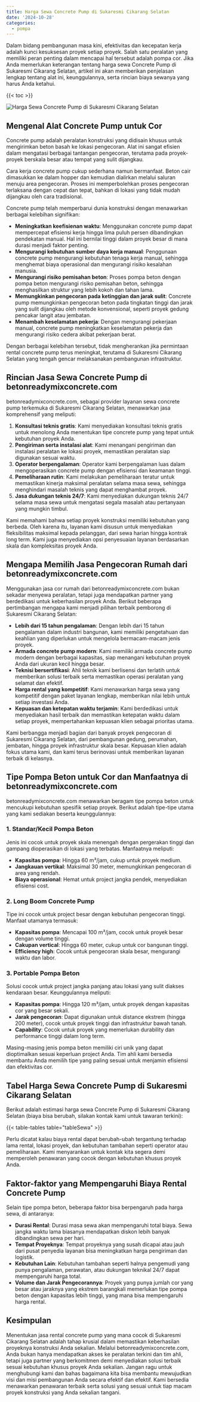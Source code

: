 ```yaml
---
title: Harga Sewa Concrete Pump di Sukaresmi Cikarang Selatan
date: '2024-10-28'
categories:
  - pompa
---
```


Dalam bidang pembangunan masa kini, efektivitas dan kecepatan kerja adalah kunci kesuksesan proyek setiap proyek. Salah satu peralatan yang memiliki peran penting dalam mencapai hal tersebut adalah pompa cor. Jika Anda memerlukan keterangan tentang harga sewa Concrete Pump di Sukaresmi Cikarang Selatan, artikel ini akan memberikan penjelasan lengkap tentang alat ini, keunggulannya, serta rincian biaya sewanya yang harus Anda ketahui.

{{< toc >}}

![Harga Sewa Concrete Pump di Sukaresmi Cikarang Selatan](https://betoncor8.github.io/pump/concrete-pump%20(2).png)

## Mengenal Alat Concrete Pump untuk Cor

Concrete pump adalah peralatan konstruksi yang didisain khusus untuk mengirimkan beton basah ke lokasi pengecoran. Alat ini sangat efisien dalam mengatasi berbagai tantangan pengecoran, terutama pada proyek-proyek berskala besar atau tempat yang sulit dijangkau.

Cara kerja concrete pump cukup sederhana namun bermanfaat. Beton cair dimasukkan ke dalam hopper dan kemudian dialirkan melalui saluran menuju area pengecoran. Proses ini memperbolehkan proses pengecoran terlaksana dengan cepat dan tepat, bahkan di lokasi yang tidak mudah dijangkau oleh cara tradisional.

Concrete pump telah memperbarui dunia konstruksi dengan menawarkan berbagai kelebihan signifikan:

- **Meningkatkan keefisienan waktu**: Menggunakan concrete pump dapat mempercepat efisiensi kerja hingga lima puluh persen dibandingkan pendekatan manual. Hal ini bernilai tinggi dalam proyek besar di mana durasi menjadi faktor penting.
- **Mengurangi kebutuhan sumber daya kerja manual**: Penggunaan concrete pump mengurangi kebutuhan tenaga kerja manual, sehingga menghemat biaya operasional dan mengurangi risiko kesalahan manusia.
- **Mengurangi risiko pemisahan beton**: Proses pompa beton dengan pompa beton mengurangi risiko pemisahan beton, sehingga menghasilkan struktur yang lebih kokoh dan tahan lama.
- **Memungkinkan pengecoran pada ketinggian dan jarak sulit**: Concrete pump memungkinkan pengecoran beton pada tingkatan tinggi dan jarak yang sulit dijangkau oleh metode konvensional, seperti proyek gedung pencakar langit atau jembatan.
- **Menambah keselamatan pekerja**: Dengan mengurangi pekerjaan manual, concrete pump meningkatkan keselamatan pekerja dan mengurangi risiko cedera akibat pekerjaan berat.

Dengan berbagai kelebihan tersebut, tidak mengherankan jika permintaan rental concrete pump terus meningkat, terutama di Sukaresmi Cikarang Selatan yang tengah gencar melaksanakan pembangunan infrastruktur.

## Rincian Jasa Sewa Concrete Pump di betonreadymixconcrete.com

betonreadymixconcrete.com, sebagai provider layanan sewa concrete pump terkemuka di Sukaresmi Cikarang Selatan, menawarkan jasa komprehensif yang meliputi:

1. **Konsultasi teknis gratis**: Kami menyediakan konsultasi teknis gratis untuk menolong Anda menentukan tipe concrete pump yang tepat untuk kebutuhan proyek Anda.
2. **Pengiriman serta instalasi alat**: Kami menangani pengiriman dan instalasi peralatan ke lokasi proyek, memastikan peralatan siap digunakan sesuai waktu.
3. **Operator berpengalaman**: Operator kami berpengalaman luas dalam mengoperasikan concrete pump dengan efisiensi dan keamanan tinggi.
4. **Pemeliharaan rutin**: Kami melakukan pemeliharaan teratur untuk memastikan kinerja maksimal peralatan selama masa sewa, sehingga menghindari masalah teknis yang dapat menghambat proyek.
5. **Jasa dukungan teknis 24/7**: Kami menyediakan dukungan teknis 24/7 selama masa sewa untuk mengatasi segala masalah atau pertanyaan yang mungkin timbul.

Kami memahami bahwa setiap proyek konstruksi memiliki kebutuhan yang berbeda. Oleh karena itu, layanan kami disusun untuk menyediakan fleksibilitas maksimal kepada pelanggan, dari sewa harian hingga kontrak long term. Kami juga menyediakan opsi penyesuaian layanan berdasarkan skala dan kompleksitas proyek Anda.

## Mengapa Memilih Jasa Pengecoran Rumah dari betonreadymixconcrete.com

Menggunakan jasa cor rumah dari betonreadymixconcrete.com bukan sekadar menyewa peralatan, tetapi juga mendapatkan partner yang berdedikasi untuk keberhasilan proyek Anda. Berikut beberapa pertimbangan mengapa kami menjadi pilihan terbaik pemborong di Sukaresmi Cikarang Selatan:

- **Lebih dari 15 tahun pengalaman**: Dengan lebih dari 15 tahun pengalaman dalam industri bangunan, kami memiliki pengetahuan dan keahlian yang diperlukan untuk mengelola bermacam-macam jenis proyek.
- **Armada concrete pump modern**: Kami memiliki armada concrete pump modern dengan berbagai kapasitas, siap menangani kebutuhan proyek Anda dari ukuran kecil hingga besar.
- **Teknisi bersertifikasi**: Ahli teknik kami berlisensi dan terlatih untuk memberikan solusi terbaik serta memastikan operasi peralatan yang selamat dan efektif.
- **Harga rental yang kompetitif**: Kami menawarkan harga sewa yang kompetitif dengan paket layanan lengkap, memberikan nilai lebih untuk setiap investasi Anda.
- **Kepuasan dan ketepatan waktu terjamin**: Kami berdedikasi untuk menyediakan hasil terbaik dan memastikan ketepatan waktu dalam setiap proyek, mempertahankan kepuasan klien sebagai prioritas utama.

Kami berbangga menjadi bagian dari banyak proyek pengecoran di Sukaresmi Cikarang Selatan, dari pembangunan gedung, perumahan, jembatan, hingga proyek infrastruktur skala besar. Kepuasan klien adalah fokus utama kami, dan kami terus berinovasi untuk memberikan layanan terbaik di kelasnya.

## Tipe Pompa Beton untuk Cor dan Manfaatnya di betonreadymixconcrete.com

betonreadymixconcrete.com menawarkan beragam tipe pompa beton untuk mencukupi kebutuhan spesifik setiap proyek. Berikut adalah tipe-tipe utama yang kami sediakan beserta keunggulannya:

### 1\. Standar/Kecil Pompa Beton

Jenis ini cocok untuk proyek skala menengah dengan pergerakan tinggi dan gampang dioperasikan di lokasi yang terbatas. Manfaatnya meliputi:

- **Kapasitas pompa**: Hingga 60 m³/jam, cukup untuk proyek medium.
- **Jangkauan vertikal**: Maksimal 30 meter, memungkinkan pengecoran di area yang rendah.
- **Biaya operasional**: Hemat untuk project jangka pendek, menyediakan efisiensi cost.

### 2\. Long Boom Concrete Pump

Tipe ini cocok untuk project besar dengan kebutuhan pengecoran tinggi. Manfaat utamanya termasuk:

- **Kapasitas pompa**: Mencapai 100 m³/jam, cocok untuk proyek besar dengan volume tinggi.
- **Cakupan vertical**: Hingga 60 meter, cukup untuk cor bangunan tinggi.
- **Efficiency high**: Cocok untuk pengecoran skala besar, mengurangi waktu dan labor.

### 3\. Portable Pompa Beton

Solusi cocok untuk project jangka panjang atau lokasi yang sulit diakses kendaraan besar. Keunggulannya meliputi:

- **Kapasitas pompa**: Hingga 120 m³/jam, untuk proyek dengan kapasitas cor yang besar sekali.
- **Jarak pengecoran**: Dapat digunakan untuk distance ekstrem (hingga 200 meter), cocok untuk proyek tinggi dan infrastruktur bawah tanah.
- **Capability**: Cocok untuk proyek yang memerlukan durability dan performance tinggi dalam long term.

Masing-masing jenis pompa beton memiliki ciri unik yang dapat dioptimalkan sesuai keperluan project Anda. Tim ahli kami bersedia membantu Anda memilih tipe yang paling sesuai untuk menjamin efisiensi dan efektivitas cor.

## Tabel Harga Sewa Concrete Pump di Sukaresmi Cikarang Selatan

Berikut adalah estimasi harga sewa Concrete Pump di Sukaresmi Cikarang Selatan (biaya bisa berubah, silakan kontak kami untuk tawaran terkini):

{{< table-tables table="tableSewa" >}}

Perlu dicatat kalau biaya rental dapat berubah-ubah tergantung terhadap lama rental, lokasi proyek, dan kebutuhan tambahan seperti operator atau pemeliharaan. Kami menyarankan untuk kontak kita segera demi memperoleh penawaran yang cocok dengan kebutuhan khusus proyek Anda.

## Faktor-faktor yang Mempengaruhi Biaya Rental Concrete Pump

Selain tipe pompa beton, beberapa faktor bisa berpengaruh pada harga sewa, di antaranya:

- **Durasi Rental**: Durasi masa sewa akan mempengaruhi total biaya. Sewa jangka waktu lama biasanya mendapatkan diskon lebih banyak dibandingkan sewa per hari.
- **Tempat Proyeknya**: Tempat proyeknya yang susah dicapai atau jauh dari pusat penyedia layanan bisa meningkatkan harga pengiriman dan logistik.
- **Kebutuhan Lain**: Kebutuhan tambahan seperti halnya pengemudi yang punya pengalaman, perawatan, atau dukungan teknikal 24/7 dapat mempengaruhi harga total.
- **Volume dan Jarak Pengecorannya**: Proyek yang punya jumlah cor yang besar atau jaraknya yang ekstrem barangkali memerlukan tipe pompa beton dengan kapasitas lebih tinggi, yang mana bisa mempengaruhi harga rental.

## Kesimpulan

Menentukan jasa rental concrete pump yang mana cocok di Sukaresmi Cikarang Selatan adalah tahap krusial dalam memastikan keberhasilan proyeknya konstruksi Anda sekalian. Melalui betonreadymixconcrete.com, Anda bukan hanya mendapatkan akses ke peralatan terkini dan tim ahli, tetapi juga partner yang berkomitmen demi menyediakan solusi terbaik sesuai kebutuhan khusus proyek Anda sekalian. Jangan ragu untuk menghubungi kami dan bahas bagaimana kita bisa membantu mewujudkan visi dan misi pembangunan Anda secara efektif dan efektif. Kami bersedia menawarkan penawaran terbaik serta solusi yang sesuai untuk tiap macam proyek konstruksi yang Anda sekalian tangani.
